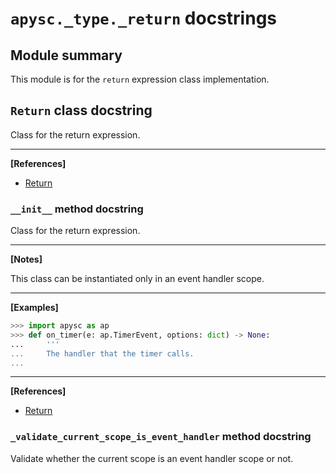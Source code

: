 # `apysc._type._return` docstrings

## Module summary

This module is for the `return` expression class implementation.

## `Return` class docstring

Class for the return expression.<hr>

**[References]**

- [Return](https://simon-ritchie.github.io/apysc/en/return.html)

### `__init__` method docstring

Class for the return expression.<hr>

**[Notes]**

This class can be instantiated only in an event handler scope.<hr>

**[Examples]**

```py
>>> import apysc as ap
>>> def on_timer(e: ap.TimerEvent, options: dict) -> None:
...     '''
...     The handler that the timer calls.
...
```

<hr>

**[References]**

- [Return](https://simon-ritchie.github.io/apysc/en/return.html)

### `_validate_current_scope_is_event_handler` method docstring

Validate whether the current scope is an event handler scope or not.